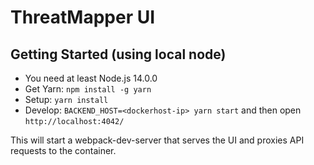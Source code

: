 # ThreatMapper UI

## Getting Started (using local node)

- You need at least Node.js 14.0.0 
- Get Yarn: `npm install -g yarn`
- Setup: `yarn install`
- Develop: `BACKEND_HOST=<dockerhost-ip> yarn start` and then open `http://localhost:4042/`

This will start a webpack-dev-server that serves the UI and proxies API requests to the container.
